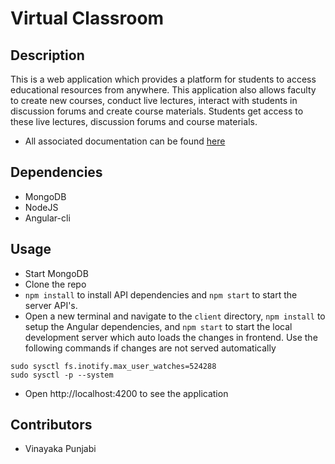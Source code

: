 # Virtual Classroom

## Description

This is a web application which provides a platform for students to access educational resources from anywhere. This application also allows faculty to create new courses, conduct live lectures, interact with students in discussion forums and create course materials. Students get access to these live lectures, discussion forums and course materials.

- All associated documentation can be found [here](https://drive.google.com/drive/folders/1HZ6Zh-cSdluLqlHWCUeUqqI8nQdRhZO5?usp=sharing)

## Dependencies

- MongoDB
- NodeJS
- Angular-cli

## Usage

- Start MongoDB
- Clone the repo
- `npm install` to install API dependencies and `npm start` to start the server API's.
- Open a new terminal and navigate to the `client` directory, `npm install` to setup the Angular dependencies, and `npm start` to start the local development server which auto loads the changes in frontend.
  Use the following commands if changes are not served automatically

```
sudo sysctl fs.inotify.max_user_watches=524288
sudo sysctl -p --system
```

- Open http://localhost:4200 to see the application

## Contributors

- Vinayaka Punjabi
